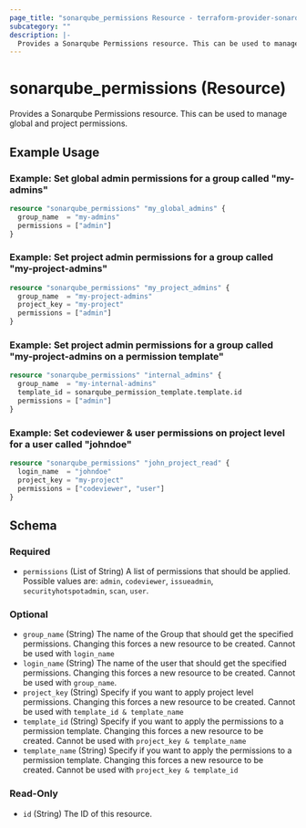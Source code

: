 ```yaml
---
page_title: "sonarqube_permissions Resource - terraform-provider-sonarqube"
subcategory: ""
description: |-
  Provides a Sonarqube Permissions resource. This can be used to manage global and project permissions.
---
```


# sonarqube_permissions (Resource)

Provides a Sonarqube Permissions resource. This can be used to manage global and project permissions.

## Example Usage

### Example: Set global admin permissions for a group called "my-admins"
```terraform
resource "sonarqube_permissions" "my_global_admins" {
  group_name  = "my-admins"
  permissions = ["admin"]
}
```

### Example: Set project admin permissions for a group called "my-project-admins"
```terraform
resource "sonarqube_permissions" "my_project_admins" {
  group_name  = "my-project-admins"
  project_key = "my-project"
  permissions = ["admin"]
}
```

### Example: Set project admin permissions for a group called "my-project-admins on a permission template"
```terraform
resource "sonarqube_permissions" "internal_admins" {
  group_name  = "my-internal-admins"
  template_id = sonarqube_permission_template.template.id
  permissions = ["admin"]
}
```

### Example: Set codeviewer & user permissions on project level for a user called "johndoe"
```terraform
resource "sonarqube_permissions" "john_project_read" {
  login_name  = "johndoe"
  project_key = "my-project"
  permissions = ["codeviewer", "user"]
}
```

<!-- schema generated by tfplugindocs -->
## Schema

### Required

- `permissions` (List of String) A list of permissions that should be applied. Possible values are: `admin`, `codeviewer`, `issueadmin`, `securityhotspotadmin`, `scan`, `user`.

### Optional

- `group_name` (String) The name of the Group that should get the specified permissions. Changing this forces a new resource to be created. Cannot be used with `login_name`
- `login_name` (String) The name of the user that should get the specified permissions. Changing this forces a new resource to be created. Cannot be used with `group_name`.
- `project_key` (String) Specify if you want to apply project level permissions. Changing this forces a new resource to be created. Cannot be used with `template_id & template_name`
- `template_id` (String) Specify if you want to apply the permissions to a permission template. Changing this forces a new resource to be created. Cannot be used with `project_key & template_name`
- `template_name` (String) Specify if you want to apply the permissions to a permission template. Changing this forces a new resource to be created. Cannot be used with `project_key & template_id`

### Read-Only

- `id` (String) The ID of this resource.
